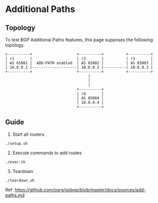 # Additional Paths

## Topology

To test BGP Additional Paths features, this page supposes the following topology.

```
+----------+                    +----------+          +----------+
| r1       |                    | r2       |          | r3       |
| AS 65001 |  ADD-PATH enabled  | AS 65002 |          | AS 65003 |
| 10.0.0.1 |--------------------| 10.0.0.2 |----------| 10.0.0.3 |
+----------+                    +----------+          +----------+
                                     |
                                     |
                                     |
                                +----------+
                                | r4       |
                                | AS 65004 |
                                | 10.0.0.4 |
                                +----------+
```

## Guide

1. Start all routers
```
./setup.sh
```

2. Execute commands to add routes
```
./exec.sh
```

3. Teardown
```
./teardown.sh
```

Ref: https://github.com/osrg/gobgp/blob/master/docs/sources/add-paths.md
